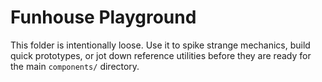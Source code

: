 # Funhouse Playground

This folder is intentionally loose. Use it to spike strange mechanics, build quick prototypes, or jot down reference utilities before they are ready for the main `components/` directory.

